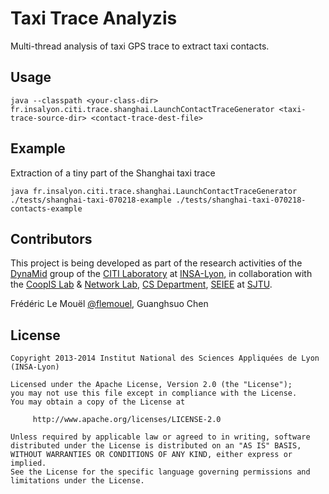 # Taxi Trace Analyzis 

Multi-thread analysis of taxi GPS trace to extract taxi contacts.

## Usage

    java --classpath <your-class-dir> fr.insalyon.citi.trace.shanghai.LaunchContactTraceGenerator <taxi-trace-source-dir> <contact-trace-dest-file>

## Example

Extraction of a tiny part of the Shanghai taxi trace

    java fr.insalyon.citi.trace.shanghai.LaunchContactTraceGenerator ./tests/shanghai-taxi-070218-example ./tests/shanghai-taxi-070218-contacts-example

## Contributors

This project is being developed as part of the research activities of the
[DynaMid](http://dynamid.citi-lab.fr/) group of the
[CITI Laboratory](http://www.citi-lab.fr/) at
[INSA-Lyon](http://www.insa-lyon.fr/), in collaboration with 
the [CoopIS Lab](http://coopis.sjtu.edu.cn:8080/cisg/) & [Network Lab](http://www.cs.sjtu.edu.cn/~yzhu/nrl/),
[CS Department](http://www.cs.sjtu.edu.cn),
[SEIEE](http://english.seiee.sjtu.edu.cn) at
[SJTU](http://en.sjtu.edu.cn).

Frédéric Le Mouël [@flemouel](https://twitter.com/flemouel), Guanghsuo Chen

## License

    Copyright 2013-2014 Institut National des Sciences Appliquées de Lyon (INSA-Lyon)

    Licensed under the Apache License, Version 2.0 (the "License");
    you may not use this file except in compliance with the License.
    You may obtain a copy of the License at
 
         http://www.apache.org/licenses/LICENSE-2.0

    Unless required by applicable law or agreed to in writing, software
    distributed under the License is distributed on an "AS IS" BASIS,
    WITHOUT WARRANTIES OR CONDITIONS OF ANY KIND, either express or implied.
    See the License for the specific language governing permissions and
    limitations under the License.


